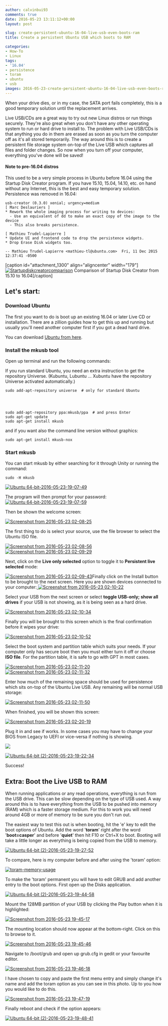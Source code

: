 ```yaml
---
author: calvinbui93
comments: true
date: 2016-05-23 13:11:12+00:00
layout: post

slug: create-persistent-ubuntu-16-04-live-usb-even-boots-ram
title: Create a persistent Ubuntu USB which boots to RAM

categories:
- How-To
- Linux
tags:
- '16.04'
- persistence
- toram
- ubuntu
- usb
images: 2016-05-23-create-persistent-ubuntu-16-04-live-usb-even-boots-ram
---
```


When your drive dies, or in my case, the SATA port fails completely, this is a good temporary solution until the replacement arrives.

<!-- more -->

Live USB/CDs are a great way to try out new Linux distros or run things securely. They're also great when you don't have any other operating system to run or hard drive to install to. The problem with Live USB/CDs is that anything you do in them are erased as soon as you turn the computer off as it's all stored temporarily. The way around this is to create a persistent file storage system on-top of the Live USB which captures all files and folder changes. So now when you turn off your computer, everything you've done will be saved!


#### Note to pre-16.04 distros


This used to be a very simple process in Ubuntu before 16.04 using the Startup Disk Creator program. If you have 15.10, 15.04, 14.10, etc. on hand without any Internet, this is the best and easy temporary solution. Persistence was removed in 16.04:

    
    usb-creator (0.3.0) xenial; urgency=medium
    [ Marc Deslauriers ]
    * Rework the whole imaging process for writing to devices:
      - Use an equivalent of dd to make an exact copy of the image to the device
      - This also breaks persistence.
    
    [ Mathieu Trudel-Lapierre ]
    * Update UI and frontend code to drop the persistence widgets.
    * Drop Erase Disk widgets too.
    
    -- Mathieu Trudel-Lapierre <mathieu-tl@ubuntu.com>  Fri, 11 Dec 2015 12:37:41 -0500


[caption id="attachment_1300" align="aligncenter" width="179"][![Startupdiskcreatorcomparison](https://calvin.me/mymedia/uploads/2016/05/Startupdiskcreatorcomparison-179x300.png)](http://calvinbuiblog.files.wordpress.com/2016/05/startupdiskcreatorcomparison.png) Comparison of Startup Disk Creator from 15.10 to 16.04[/caption]


## Let's start:




### Download Ubuntu


The first you want to do is boot up an existing 16.04 or later Live CD or installation. There are a zillion guides how to get this up and running but usually you'll need another computer first if you got a dead hard drive.

You can download [Ubuntu from here](http://www.ubuntu.com/download).


### Install the mkusb tool


Open up terminal and run the following commands:


If you run standard Ubuntu, you need an extra instruction to get the repository Universe. (Kubuntu, Lubuntu ... Xubuntu have the repository Universe activated automatically.)




    
    sudo add-apt-repository universe  # only for standard Ubuntu



    
    sudo add-apt-repository ppa:mkusb/ppa  # and press Enter
    sudo apt-get update
    sudo apt-get install mkusb




and if you want also the command line version without graphics:




    
    sudo apt-get install mkusb-nox
    




### Start mkusb


You can start mkusb by either searching for it through Unity or running the command:

    
    sudo -H mkusb


[![Ubuntu 64-bit-2016-05-23-19-07-49](http://calvinbuiblog.files.wordpress.com/2016/05/ubuntu-64-bit-2016-05-23-19-07-49.png)](http://calvinbuiblog.files.wordpress.com/2016/05/ubuntu-64-bit-2016-05-23-19-07-49.png)

The program will then prompt for your password:[![Ubuntu 64-bit-2016-05-23-19-07-59](https://calvin.me/mymedia/uploads/2016/05/Ubuntu-64-bit-2016-05-23-19-07-59-300x200.png)](https://calvin.me/mymedia/uploads/2016/05/Ubuntu-64-bit-2016-05-23-19-07-59.png)

Then be shown the welcome screen:

[![Screenshot from 2016-05-23 02-08-25](https://calvin.me/mymedia/uploads/2016/05/Screenshot-from-2016-05-23-02-08-25.png)](https://calvin.me/mymedia/uploads/2016/05/Screenshot-from-2016-05-23-02-08-25.png)

The first thing to do is select your source, use the file browser to select the Ubuntu ISO file.

[![Screenshot from 2016-05-23 02-08-56](http://calvinbuiblog.files.wordpress.com/2016/05/screenshot-from-2016-05-23-02-08-56.png)](http://calvinbuiblog.files.wordpress.com/2016/05/screenshot-from-2016-05-23-02-08-56.png) [![Screenshot from 2016-05-23 02-09-29](http://calvinbuiblog.files.wordpress.com/2016/05/screenshot-from-2016-05-23-02-09-29-e1464005557692.png)](https://calvin.me/mymedia/uploads/2016/05/Screenshot-from-2016-05-23-02-09-29.png)

Next, click on the **Live only selected** option to toggle it to **Persistent live selected** mode:

[![Screenshot from 2016-05-23 02-09-43](http://calvinbuiblog.files.wordpress.com/2016/05/screenshot-from-2016-05-23-02-09-43.png)](http://calvinbuiblog.files.wordpress.com/2016/05/screenshot-from-2016-05-23-02-09-43.png)Finally click on the Install button to be brought to the next screen. Here you are shown devices connected to your computer:[
](http://calvinbuiblog.files.wordpress.com/2016/05/screenshot-from-2016-05-23-02-10-07.png) [![Screenshot from 2016-05-23 02-10-22](http://calvinbuiblog.files.wordpress.com/2016/05/screenshot-from-2016-05-23-02-10-22.png)](http://calvinbuiblog.files.wordpress.com/2016/05/screenshot-from-2016-05-23-02-10-22.png)

Select your USB from the next screen or select **toggle USB-only; show all drives** if your USB is not showing, as it is being seen as a hard drive.

[![Screenshot from 2016-05-23 02-10-34](http://calvinbuiblog.files.wordpress.com/2016/05/screenshot-from-2016-05-23-02-10-34.png)](http://calvinbuiblog.files.wordpress.com/2016/05/screenshot-from-2016-05-23-02-10-34.png)

Finally you will be brought to this screen which is the final confirmation before it wipes your drive:

[![Screenshot from 2016-05-23 02-10-52](http://calvinbuiblog.files.wordpress.com/2016/05/screenshot-from-2016-05-23-02-10-52.png)](http://calvinbuiblog.files.wordpress.com/2016/05/screenshot-from-2016-05-23-02-10-52.png)

Select the boot system and partition table which suits your needs. If your computer only has secure boot then you must either turn it off or choose **ISO file**. For the partition table, it is safe to go with GPT in most cases.

[![Screenshot from 2016-05-23 02-11-20](http://calvinbuiblog.files.wordpress.com/2016/05/screenshot-from-2016-05-23-02-11-20.png)](http://calvinbuiblog.files.wordpress.com/2016/05/screenshot-from-2016-05-23-02-11-20.png) [![Screenshot from 2016-05-23 02-11-32](http://calvinbuiblog.files.wordpress.com/2016/05/screenshot-from-2016-05-23-02-11-32.png)](http://calvinbuiblog.files.wordpress.com/2016/05/screenshot-from-2016-05-23-02-11-32.png)

Enter how much of the remaining space should be used for persistence which sits on-top of the Ubuntu Live USB. Any remaining will be normal USB storage:

[![Screenshot from 2016-05-23 02-11-50](http://calvinbuiblog.files.wordpress.com/2016/05/screenshot-from-2016-05-23-02-11-50.png)](http://calvinbuiblog.files.wordpress.com/2016/05/screenshot-from-2016-05-23-02-11-50.png)

When finished, you will be shown this screen:

[![Screenshot from 2016-05-23 02-20-19](http://calvinbuiblog.files.wordpress.com/2016/05/screenshot-from-2016-05-23-02-20-19.png)](http://calvinbuiblog.files.wordpress.com/2016/05/screenshot-from-2016-05-23-02-20-19.png)

Plug it in and see if works. In some cases you may have to change your BIOS from Legacy to UEFI or vice-versa if nothing is showing.

[![](https://calvin.me/mymedia/uploads/2016/05/Ubuntu-64-bit-2-2016-05-23-19-21-06-1024x768.png)](http://calvinbuiblog.files.wordpress.com/2016/05/ubuntu-64-bit-2-2016-05-23-19-21-06.png)

[![Ubuntu 64-bit (2)-2016-05-23-19-22-34](https://calvin.me/mymedia/uploads/2016/05/Ubuntu-64-bit-2-2016-05-23-19-22-34-1024x768.png)](http://calvinbuiblog.files.wordpress.com/2016/05/ubuntu-64-bit-2-2016-05-23-19-22-34.png)

Success!


## Extra: Boot the Live USB to RAM


When running applications or any read operations, everything is run from the USB drive. This can be slow depending on the type of USB used. A way around this is to have everything from the USB to be pushed into memory (RAM) which is a faster storage medium. For this to work you will need around 4GB or more of memory to be sure you don't run out.

The easiest way to test this out is when booting, hit the 'e' key to edit the boot options of Ubuntu. Add the word '**toram**' right after the word '**boot=casper**' and before '**quiet**' then hit F10 or Ctrl+X to boot. Booting will take a little longer as everything is being copied from the USB to memory.

[![Ubuntu 64-bit (2)-2016-05-23-19-27-52](https://calvin.me/mymedia/uploads/2016/05/Ubuntu-64-bit-2-2016-05-23-19-27-52-1024x768.png)](http://calvinbuiblog.files.wordpress.com/2016/05/ubuntu-64-bit-2-2016-05-23-19-27-52.png)

To compare, here is my computer before and after using the 'toram' option:

[![toram-memory-usage](http://calvinbuiblog.files.wordpress.com/2016/05/toram-memory-usage.png)](http://calvinbuiblog.files.wordpress.com/2016/05/toram-memory-usage.png)

To make the 'toram' permanent you will have to edit GRUB and add another entry to the boot options. First open up the Disks application.

[![Ubuntu 64-bit (2)-2016-05-23-19-44-58](http://calvinbuiblog.files.wordpress.com/2016/05/ubuntu-64-bit-2-2016-05-23-19-44-58-1.png)](http://calvinbuiblog.files.wordpress.com/2016/05/ubuntu-64-bit-2-2016-05-23-19-44-58-1.png)



Mount the 128MB partition of your USB by clicking the Play button when it is highlighted:

[![Screenshot from 2016-05-23 19-45-17](http://calvinbuiblog.files.wordpress.com/2016/05/screenshot-from-2016-05-23-19-45-17.png)](http://calvinbuiblog.files.wordpress.com/2016/05/screenshot-from-2016-05-23-19-45-17.png)

The mounting location should now appear at the bottom-right. Click on this to browse to it.

[![Screenshot from 2016-05-23 19-45-46](http://calvinbuiblog.files.wordpress.com/2016/05/screenshot-from-2016-05-23-19-45-46.png)](http://calvinbuiblog.files.wordpress.com/2016/05/screenshot-from-2016-05-23-19-45-46.png)

Navigate to /boot/grub and open up grub.cfg in gedit or your favourite editor.

[![Screenshot from 2016-05-23 19-46-18](https://calvin.me/mymedia/uploads/2016/05/Screenshot-from-2016-05-23-19-46-18.png)](https://calvin.me/mymedia/uploads/2016/05/Screenshot-from-2016-05-23-19-46-18.png)

I have chosen to copy and paste the first menu entry and simply change it's name and add the toram option as you can see in this photo. Up to you how you would like to do this.

[![Screenshot from 2016-05-23 19-47-19](http://calvinbuiblog.files.wordpress.com/2016/05/screenshot-from-2016-05-23-19-47-19.png)](http://calvinbuiblog.files.wordpress.com/2016/05/screenshot-from-2016-05-23-19-47-19.png)

Finally reboot and check if the option appears:

[![Ubuntu 64-bit (2)-2016-05-23-19-48-41](https://calvin.me/mymedia/uploads/2016/05/Ubuntu-64-bit-2-2016-05-23-19-48-41-1024x768.png)](http://calvinbuiblog.files.wordpress.com/2016/05/ubuntu-64-bit-2-2016-05-23-19-48-41.png)
